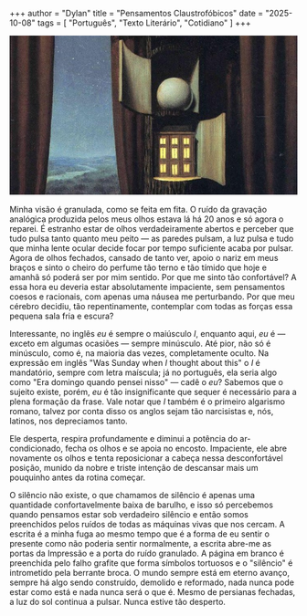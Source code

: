 +++
author = "Dylan"
title = "Pensamentos Claustrofóbicos"
date = "2025-10-08"
tags = [
    "Português", "Texto Literário", "Cotidiano"
]
+++

![La Voix du sang (1948) de René Magritte](https://github.com/dabzr/dabzr.github.io/blob/main/images/the-voice-of-blood.jpg?raw=true)

Minha visão é granulada, como se feita em fita. O ruído da gravação analógica produzida pelos meus olhos estava lá há 20 anos e só agora o reparei. É estranho estar de olhos verdadeiramente abertos e perceber que tudo pulsa tanto quanto meu peito — as paredes pulsam, a luz pulsa e tudo que minha lente ocular decide focar por tempo suficiente acaba por pulsar. Agora de olhos fechados, cansado de tanto ver, apoio o nariz em meus braços e sinto o cheiro do perfume tão terno e tão tímido que hoje e amanhã só poderá ser por mim sentido. 
Por que me sinto tão confortável? A essa hora eu deveria estar absolutamente impaciente, sem pensamentos coesos e racionais, com apenas uma náusea me perturbando. Por que meu cérebro decidiu, tão repentinamente, contemplar com todas as forças essa pequena sala fria e escura?

Interessante, no inglês *eu* é sempre o maiúsculo *I*, enquanto aqui, *eu* é — exceto em algumas ocasiões — sempre minúsculo. Até pior, não só é minúsculo, como é, na maioria das vezes, completamente oculto. Na expressão em inglês "Was Sunday when *I* thought about this" o *I* é mandatório, sempre com letra maíscula; já no português, ela seria algo como "Era domingo quando pensei nisso" — cadê o *eu*? Sabemos que o sujeito existe, porém, *eu* é tão insignificante que sequer é necessário para a plena formação da frase. Vale notar que *I* também é o primeiro algarismo romano, talvez por conta disso os anglos sejam tão narcisistas e, nós, latinos, nos depreciamos tanto.

Ele desperta, respira profundamente e diminui a potência do ar-condicionado, fecha os olhos e se apoia no encosto. Impaciente, ele abre novamente os olhos e tenta reposicionar a cabeça nessa desconfortável posição, munido da nobre e triste intenção de descansar mais um pouquinho antes da rotina começar.

O silêncio não existe, o que chamamos de silêncio é apenas uma quantidade confortavelmente baixa de barulho, e isso só percebemos quando pensamos estar sob verdadeiro silêncio e então somos preenchidos pelos ruídos de todas as máquinas vivas que nos cercam. A escrita é a minha fuga ao mesmo tempo que é a forma de eu sentir o presente como não poderia sentir normalmente, a escrita abre-me as portas da Impressão e a porta do ruído granulado. A página em branco é preenchida pelo falho grafite que forma símbolos tortuosos e o "silêncio" é intrometido pela berrante broca. O mundo sempre está em eterno avanço, sempre há algo sendo construído, demolido e reformado, nada nunca pode estar como está e nada nunca será o que é. 
Mesmo de persianas fechadas, a luz do sol continua a pulsar. Nunca estive tão desperto.